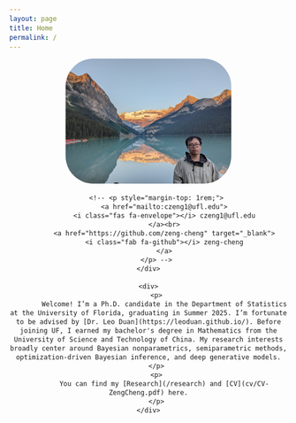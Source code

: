 ```yaml
---
layout: page
title: Home
permalink: /
---
```


<div style="display: flex; align-items: center; gap: 2rem;">
    <div style="text-align: center;">
        <img src="img/profile.jpg" alt="Profile photo" style="width: 300px; border-radius: 50px;">

        <!-- <p style="margin-top: 1rem;">
            <a href="mailto:czeng1@ufl.edu">
            <i class="fas fa-envelope"></i> czeng1@ufl.edu
            </a><br>
            <a href="https://github.com/zeng-cheng" target="_blank">
            <i class="fab fa-github"></i> zeng-cheng
            </a>
        </p> -->
    </div>
  
    <div>
        <p>
            Welcome! I’m a Ph.D. candidate in the Department of Statistics at the University of Florida, graduating in Summer 2025. I’m fortunate to be advised by [Dr. Leo Duan](https://leoduan.github.io/). Before joining UF, I earned my bachelor's degree in Mathematics from the University of Science and Technology of China. My research interests broadly center around Bayesian nonparametrics, semiparametric methods, optimization-driven Bayesian inference, and deep generative models.
        </p>
        <p>
            You can find my [Research](/research) and [CV](cv/CV-ZengCheng.pdf) here.
        </p>
    </div>
</div>







